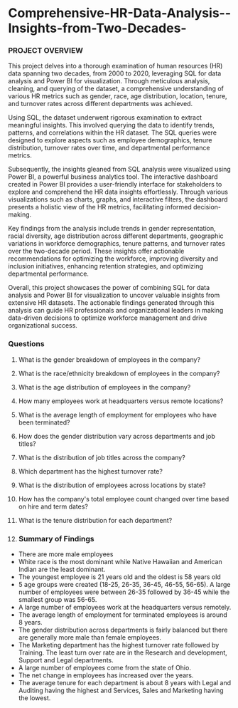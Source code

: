 # Comprehensive-HR-Data-Analysis--Insights-from-Two-Decades-

### PROJECT OVERVIEW
This project delves into a thorough examination of human resources (HR) data spanning two decades, from 2000 to 2020, leveraging SQL for data analysis and Power BI for visualization. Through meticulous analysis, cleaning, and querying of the dataset, a comprehensive understanding of various HR metrics such as gender, race, age distribution, location, tenure, and turnover rates across different departments was achieved.

Using SQL, the dataset underwent rigorous examination to extract meaningful insights. This involved querying the data to identify trends, patterns, and correlations within the HR dataset. The SQL queries were designed to explore aspects such as employee demographics, tenure distribution, turnover rates over time, and departmental performance metrics.

Subsequently, the insights gleaned from SQL analysis were visualized using Power BI, a powerful business analytics tool. The interactive dashboard created in Power BI provides a user-friendly interface for stakeholders to explore and comprehend the HR data insights effortlessly. Through various visualizations such as charts, graphs, and interactive filters, the dashboard presents a holistic view of the HR metrics, facilitating informed decision-making.

Key findings from the analysis include trends in gender representation, racial diversity, age distribution across different departments, geographic variations in workforce demographics, tenure patterns, and turnover rates over the two-decade period. These insights offer actionable recommendations for optimizing the workforce, improving diversity and inclusion initiatives, enhancing retention strategies, and optimizing departmental performance.

Overall, this project showcases the power of combining SQL for data analysis and Power BI for visualization to uncover valuable insights from extensive HR datasets. The actionable findings generated through this analysis can guide HR professionals and organizational leaders in making data-driven decisions to optimize workforce management and drive organizational success.

### Questions

1. What is the gender breakdown of employees in the company?
2. What is the race/ethnicity breakdown of employees in the company?
3. What is the age distribution of employees in the company?
4. How many employees work at headquarters versus remote locations?
5. What is the average length of employment for employees who have been terminated?
6. How does the gender distribution vary across departments and job titles?
7. What is the distribution of job titles across the company?
8. Which department has the highest turnover rate?
9. What is the distribution of employees across locations by state?
10. How has the company's total employee count changed over time based on hire and term dates?
11. What is the tenure distribution for each department?

12. ### Summary of Findings
 - There are more male employees
 - White race is the most dominant while Native Hawaiian and American Indian are the least dominant.
 - The youngest employee is 21 years old and the oldest is 58 years old
 - 5 age groups were created (18-25, 26-35, 36-45, 46-55, 56-65). A large number of employees were between 26-35 followed by 36-45 while the smallest group was 56-65.
 - A large number of employees work at the headquarters versus remotely.
 - The average length of employment for terminated employees is around 8 years.
 - The gender distribution across departments is fairly balanced but there are generally more male than female employees.
 - The Marketing department has the highest turnover rate followed by Training. The least turn over rate are in the Research and development, Support and Legal departments.
 - A large number of employees come from the state of Ohio.
 - The net change in employees has increased over the years.
- The average tenure for each department is about 8 years with Legal and Auditing having the highest and Services, Sales and Marketing having the lowest.
